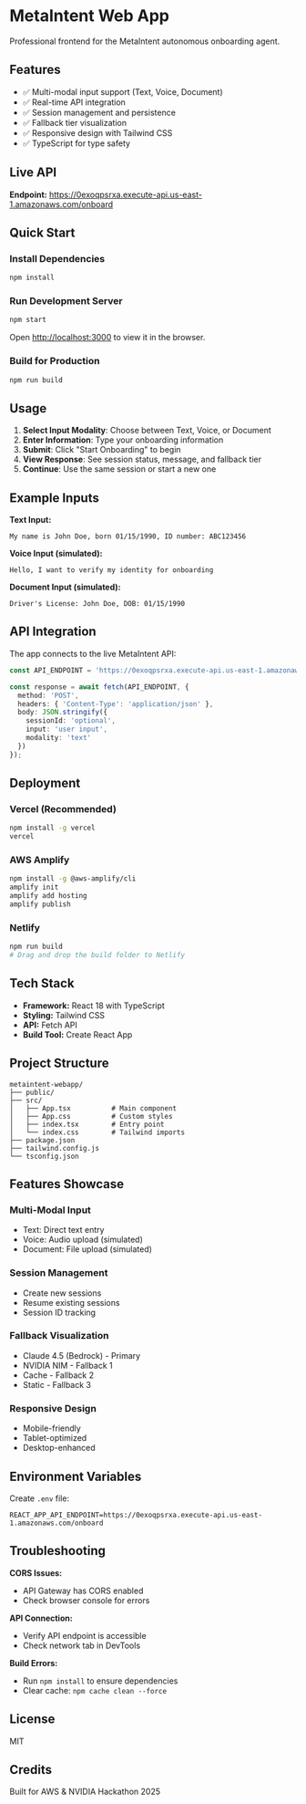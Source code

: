# MetaIntent Web App

Professional frontend for the MetaIntent autonomous onboarding agent.

## Features

- ✅ Multi-modal input support (Text, Voice, Document)
- ✅ Real-time API integration
- ✅ Session management and persistence
- ✅ Fallback tier visualization
- ✅ Responsive design with Tailwind CSS
- ✅ TypeScript for type safety

## Live API

**Endpoint:** https://0exoqpsrxa.execute-api.us-east-1.amazonaws.com/onboard

## Quick Start

### Install Dependencies
```bash
npm install
```

### Run Development Server
```bash
npm start
```

Open [http://localhost:3000](http://localhost:3000) to view it in the browser.

### Build for Production
```bash
npm run build
```

## Usage

1. **Select Input Modality**: Choose between Text, Voice, or Document
2. **Enter Information**: Type your onboarding information
3. **Submit**: Click "Start Onboarding" to begin
4. **View Response**: See session status, message, and fallback tier
5. **Continue**: Use the same session or start a new one

## Example Inputs

**Text Input:**
```
My name is John Doe, born 01/15/1990, ID number: ABC123456
```

**Voice Input (simulated):**
```
Hello, I want to verify my identity for onboarding
```

**Document Input (simulated):**
```
Driver's License: John Doe, DOB: 01/15/1990
```

## API Integration

The app connects to the live MetaIntent API:

```typescript
const API_ENDPOINT = 'https://0exoqpsrxa.execute-api.us-east-1.amazonaws.com/onboard';

const response = await fetch(API_ENDPOINT, {
  method: 'POST',
  headers: { 'Content-Type': 'application/json' },
  body: JSON.stringify({
    sessionId: 'optional',
    input: 'user input',
    modality: 'text'
  })
});
```

## Deployment

### Vercel (Recommended)
```bash
npm install -g vercel
vercel
```

### AWS Amplify
```bash
npm install -g @aws-amplify/cli
amplify init
amplify add hosting
amplify publish
```

### Netlify
```bash
npm run build
# Drag and drop the build folder to Netlify
```

## Tech Stack

- **Framework:** React 18 with TypeScript
- **Styling:** Tailwind CSS
- **API:** Fetch API
- **Build Tool:** Create React App

## Project Structure

```
metaintent-webapp/
├── public/
├── src/
│   ├── App.tsx          # Main component
│   ├── App.css          # Custom styles
│   ├── index.tsx        # Entry point
│   └── index.css        # Tailwind imports
├── package.json
├── tailwind.config.js
└── tsconfig.json
```

## Features Showcase

### Multi-Modal Input
- Text: Direct text entry
- Voice: Audio upload (simulated)
- Document: File upload (simulated)

### Session Management
- Create new sessions
- Resume existing sessions
- Session ID tracking

### Fallback Visualization
- Claude 4.5 (Bedrock) - Primary
- NVIDIA NIM - Fallback 1
- Cache - Fallback 2
- Static - Fallback 3

### Responsive Design
- Mobile-friendly
- Tablet-optimized
- Desktop-enhanced

## Environment Variables

Create `.env` file:
```
REACT_APP_API_ENDPOINT=https://0exoqpsrxa.execute-api.us-east-1.amazonaws.com/onboard
```

## Troubleshooting

**CORS Issues:**
- API Gateway has CORS enabled
- Check browser console for errors

**API Connection:**
- Verify API endpoint is accessible
- Check network tab in DevTools

**Build Errors:**
- Run `npm install` to ensure dependencies
- Clear cache: `npm cache clean --force`

## License

MIT

## Credits

Built for AWS & NVIDIA Hackathon 2025
